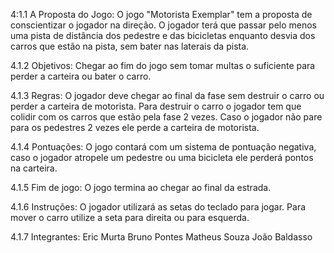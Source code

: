 4:1.1 A Proposta do Jogo:
  O jogo "Motorista Exemplar" tem a proposta de conscientizar o jogador na direção. O jogador terá que passar pelo menos uma pista de distância dos pedestre e das bicicletas enquanto desvia dos carros que estão na pista, sem bater nas laterais da pista.

4.1.2 Objetivos:
  Chegar ao fim do jogo sem tomar multas o suficiente para perder a carteira ou bater o carro.

4.1.3 Regras:
  O jogador deve chegar ao final da fase sem destruir o carro ou perder a carteira de motorista. Para destruir o carro o jogador tem que colidir com os carros que estão pela fase 2 vezes. Caso o jogador não pare para os pedestres 2 vezes ele perde a carteira de motorista.

4.1.4 Pontuações:
  O jogo contará com um sistema de pontuação negativa, caso o jogador atropele um pedestre ou uma bicicleta ele perderá pontos na carteira.

4.1.5 Fim de jogo: 
  O jogo termina ao chegar ao final da estrada.

4.1.6 Instruções:
  O jogador utilizará as setas do teclado para jogar. Para mover o carro utilize a seta para direita ou para esquerda.

4.1.7 Integrantes:
  Eric Murta
  Bruno Pontes
  Matheus Souza
  João Baldasso